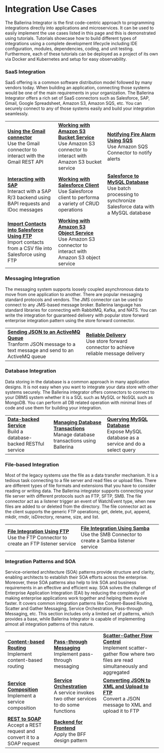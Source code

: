 # Integration Use Cases

The Ballerina Integrator is the first code-centric approach to programming integrations directly into applications and microservices. It can be used to easily implement the use cases listed in this page and this is demonstrated using tutorials. Tutorials showcase how to build different types of integrations using a complete development lifecycle including IDE configuration, modules, dependencies, coding, and unit testing. Furthermore, each of these tutorials can be deployed as a project of its own via Docker and Kubernetes and setup for easy observability.

### SaaS Integration

SaaS offering is a common software distribution model followed by many vendors today. When building an application, connecting those systems would be one of the main requirements in your organization. The Ballerina Integrator offers a rich set of SaaS connectors such as Salesforce, SAP, Gmail, Google Spreadsheet, Amazon S3, Amazon SQS, etc. You can securely connect to any of those systems easily and build your integration seamlessly.

<table>
  <tr>
    <td><b><a href="../tutorials/saas-integrations/gmail/using-the-gmail-connector/1/">Using the Gmail connector</a></b></br>
    Use the Gmail connector to interact with the Gmail REST API</td>
    <td><b><a href="../tutorials/saas-integrations/amazons3/working-with-bucket-service/1/">Working with Amazon S3 Bucket Service</a></b></br>
    Use Amazon S3 connector to interact with Amazon S3 bucket service</td>
    <td><b><a href="../tutorials/saas-integrations/amazonsqs/notifying-fire-alarm-using-sqs/1/">Notifying Fire Alarm Using SQS</a></b></br>
    Use Amazon SQS Connector to notify alerts</td>
  </tr>
  
  <tr>
    <td><b><a href="../tutorials/saas-integrations/sap/interacting-with-sap/1/">Interacting with SAP</a></b></br>
    Interact with a SAP R/3 backend using BAPI requests and IDoc messages</td>
    <td><b><a href="../tutorials/saas-integrations/sfdc46/working-with-salesforce-client/1/">Working with Salesforce Client</a></b></br>
    Use Salesforce client to performa a variety of CRUD operations</td>
    <td><b><a href="../tutorials/saas-integrations/sfdc46/salesforce-to-mysql-db/1/">Salesforce to MySQL Database</a></b></br>
    Use batch processing to synchronize Salesforce data with a MySQL database</td>
  </tr>
  
  <tr>
    <td><b><a href="../tutorials/saas-integrations/sfdc46/import-contacts-into-salesforce-using-ftp/1/">Import Contacts into Salesforce Using FTP</a></b></br>
    Import contacts from a CSV file into Salesforce using FTP</td>
    <td><b><a href="../tutorials/saas-integrations/amazons3/working-with-object-service/1/">Working with Amazon S3 Object Service</a></b></br>
    Use Amazon S3 connector to interact with Amazon S3 object service</td>
    <td></td>
  </tr>
</table>

### Messaging Integration

The messaging system supports loosely coupled asynchronous data to move from one application to another. There are popular messaging standard protocols and vendors. The JMS connector can be used to connect to any JMS-based message broker. Ballerina language has standard libraries for connecting with RabbitMQ, Kafka, and NATS. You can write the integration for guaranteed delivery with popular store forward enterprise integration pattern using the store forward connector.

<table>
<tr>
    <td><b><a href="../tutorials/messaging-integrations/sending-json-data-to-a-jms-queue/1/">Sending JSON to an ActiveMQ Queue</a></b></br>
    Tranform JSON message to a text message and send to an ActiveMQ queue</td>
    <td ><b><a href="../tutorials/messaging-integrations/reliable-delivery/1/">Reliable Delivery</a></b></br>
    Use store forward connector to achieve reliable message delivery</td>
    <td></td>
</tr>

</table>

### Database Integration

Data storing in the database is a common approach in many application designs. It is not easy when you want to integrate your data store with other systems securely. The Ballerina integrator offers connectors to connect to your DBMS system whether it is a SQL such as MySQL or NoSQL such as MongoDB. You can perform all DB related operation with minimal lines of code and use them for building your integration.

<table>
  <tr>
    <td><b><a href="../tutorials/database-integrations/data-backed-service/1/">Data-backed Service</a></b></br>
    Build a database-backed RESTful service</td>
    <td><b><a href="../tutorials/database-integrations/managing-database-transactions/1/">Managing Database Transactions</a></b></br>
    Manage database transactions using Ballerina</td>
    <td><b><a href="../tutorials/database-integrations/querying-mysql-database/1/">Querying MySQL Database</a></b></br>
    Expose MySQL database as a service and do a select query</td>
  </tr>
  <!-- <tr>
    <td><b><a href="../tutorials/database-integrations/mongo-db-transactions/insert-mongodb/1/">Integration with MongoDB</a></b></br>
    Integrate with MongoDB</td>
    <td></td>
    <td></td>
  </tr> -->
</table>

### File-based Integration

Most of the legacy systems use the file as a data transfer mechanism. It is a tedious task connecting to a file server and read files or upload files. There are different types of file formats and extensions that you have to consider reading or writing data. The Ballerina integrator supports connecting your file server with different protocols such as FTP, SFTP, SMB. The file connector act as a listener trigger an event of WatchEvent type, when new files are added to or deleted from the directory. The file connector act as the client supports the generic FTP operations; get, delete, put, append, mkdir, rmdir, isDirectory, rename, size, and list.

<table>
  <tr>
    <td><b><a href="../tutorials/file-based-integrations/file-integration-using-ftp/1/">File Integration Using FTP</a></b></br>
    Use the FTP Connector to create an FTP listener service</td>
    <td><b><a href="../tutorials/file-based-integrations/file-integration-using-smb/1/">File Integration Using Samba</a></b></br>
    Use the SMB Connector to create a Samba listener service</td>
    <td></td>
  </tr>
</table>

### Integration Patterns and SOA

Service-oriented architecture (SOA) patterns provide structure and clarity, enabling architects to establish their SOA efforts across the enterprise. Moreover, these SOA patterns also help to link SOA and business requirements in an effective and efficient way. SOA solves the challenge of Enterprise Application Integration (EAI) by reducing the complexity of making enterprise applications work together and helping them evolve faster. It covers common integration patterns like Content-Based Routing, Scatter and Gather Messaging, Service Orchestration, Pass-through Messaging, etc. This section includes only a limited set of patterns, which provides a base, while Ballerina Integrator is capable of implementing almost all integration patterns of this nature.

<table>
  <tr>
    <td><b><a href="../tutorials/integration-patterns-and-soa/content-based-routing/1/">Content-based Routing</a></b></br>
    Implement content-based routing</td>
    <td><b><a href="../tutorials/integration-patterns-and-soa/pass-through-messaging/1/">Pass-through Messaging</a></b></br>
    Implement pass-through messaging</td>
    <td><b><a href="../tutorials/integration-patterns-and-soa/integration-patterns-and-soa/scatter-gather-flow/1/">Scatter-Gather Flow Control</a></b></br>
    Implement scatter-gather flow where two files are read simultaneously and aggregated</td>
  </tr>
  
  <tr>
    <td><b><a href="../tutorials/integration-patterns-and-soa/service-composition/1/">Service Composition</a></b></br>
    Implement a service composition</td>
    <td><b><a href="../tutorials/integration-patterns-and-soa/service-orchestration/1/">Service Orchestration</a></b></br>
    A service invokes two other services to do some functions</td>
    <td><b><a href="../tutorials/integration-patterns-and-soa/converting-json-to-xml-and-upload-to-ftp/1/">Converting JSON to XML and Upload to FTP</a></b></br>
    Convert a JSON message to XML and upload it to FTP</td>
  </tr>

  <tr>
    <td><b><a href="../tutorials/integration-patterns-and-soa/exposing-soap-service/1/">REST to SOAP</a></b></br>
    Accept a REST request and convert it to a SOAP request</td>
    <td><b><a href="../tutorials/integration-patterns-and-soa/backend-for-frontend/1/">Backend for Frontend</a></b></br>
    Apply the BFF design pattern</td>
    <td></td>
  </tr>
</table>

